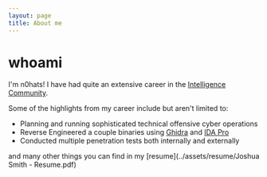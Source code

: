 ```yaml
---
layout: page
title: About me
---
```

# **whoami**
I'm n0hats!  I have had quite an extensive career in the [Intelligence Community](https://www.cia.gov).

Some of the highlights from my career include but aren't limited to:

- Planning and running sophisticated technical offensive cyber operations
- Reverse Engineered a couple binaries using [Ghidra](https://ghidra-sre.org/) and [IDA Pro](https://hex-rays.com/ida-pro/)
- Conducted multiple penetration tests both internally and externally

and many other things you can find in my [resume](../assets/resume/Joshua Smith - Resume.pdf)
